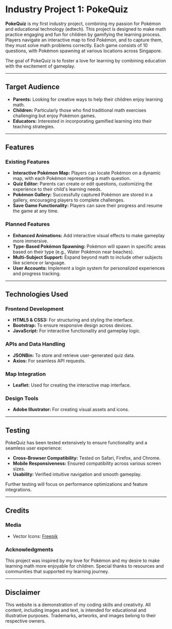 # Industry Project 1: PokeQuiz  

**PokeQuiz** is my first industry project, combining my passion for Pokémon and educational technology (edtech). This project is designed to make math practice engaging and fun for children by gamifying the learning process. Players navigate an interactive map to find Pokémon, and to capture them, they must solve math problems correctly. Each game consists of 10 questions, with Pokémon spawning at various locations across Singapore.  

The goal of PokeQuiz is to foster a love for learning by combining education with the excitement of gameplay.  

---

## Target Audience  

- **Parents:** Looking for creative ways to help their children enjoy learning math.  
- **Children:** Particularly those who find traditional math exercises challenging but enjoy Pokémon games.  
- **Educators:** Interested in incorporating gamified learning into their teaching strategies.  

---

## Features  

### Existing Features  
- **Interactive Pokémon Map:** Players can locate Pokémon on a dynamic map, with each Pokémon representing a math question.  
- **Quiz Editor:** Parents can create or edit questions, customizing the experience to their child's learning needs.  
- **Pokémon Gallery:** Successfully captured Pokémon are stored in a gallery, encouraging players to complete challenges.  
- **Save Game Functionality:** Players can save their progress and resume the game at any time.  

### Planned Features  
- **Enhanced Animations:** Add interactive visual effects to make gameplay more immersive.  
- **Type-Based Pokémon Spawning:** Pokémon will spawn in specific areas based on their type (e.g., Water Pokémon near beaches).  
- **Multi-Subject Support:** Expand beyond math to include other subjects like science or language.  
- **User Accounts:** Implement a login system for personalized experiences and progress tracking.  

---

## Technologies Used  

### Frontend Development  
- **HTML5 & CSS3:** For structuring and styling the interface.  
- **Bootstrap:** To ensure responsive design across devices.  
- **JavaScript:** For interactive functionality and gameplay logic.  

### APIs and Data Handling  
- **JSONBin:** To store and retrieve user-generated quiz data.  
- **Axios:** For seamless API requests.  

### Map Integration  
- **Leaflet:** Used for creating the interactive map interface.  

### Design Tools  
- **Adobe Illustrator:** For creating visual assets and icons.  

---

## Testing  

PokeQuiz has been tested extensively to ensure functionality and a seamless user experience:  
- **Cross-Browser Compatibility:** Tested on Safari, Firefox, and Chrome.  
- **Mobile Responsiveness:** Ensured compatibility across various screen sizes.  
- **Usability:** Verified intuitive navigation and smooth gameplay.  

Further testing will focus on performance optimizations and feature integrations.  

---

## Credits  

### Media  
- Vector Icons: [Freepik](https://www.freepik.com/)  

### Acknowledgments  
This project was inspired by my love for Pokémon and my desire to make learning math more enjoyable for children. Special thanks to resources and communities that supported my learning journey.  

---

## Disclaimer  

This website is a demonstration of my coding skills and creativity. All content, including images and text, is intended for educational and illustrative purposes. Trademarks, artworks, and images belong to their respective owners.  

